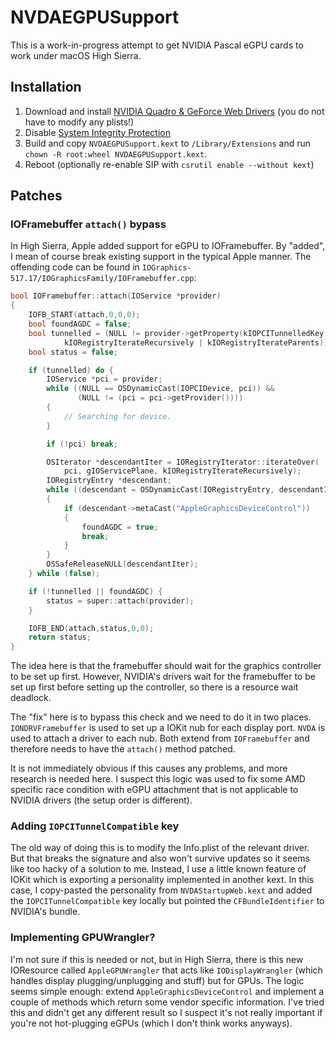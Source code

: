 NVDAEGPUSupport
===============
This is a work-in-progress attempt to get NVIDIA Pascal eGPU cards to work under macOS High Sierra.

## Installation

1. Download and install [NVIDIA Quadro & GeForce Web Drivers](http://www.nvidia.com/Download/index.aspx) (you do not have to modify any plists!)
2. Disable [System Integrity Protection](https://developer.apple.com/library/content/documentation/Security/Conceptual/System_Integrity_Protection_Guide/ConfiguringSystemIntegrityProtection/ConfiguringSystemIntegrityProtection.html)
3. Build and copy `NVDAEGPUSupport.kext` to `/Library/Extensions` and run `chown -R root:wheel NVDAEGPUSupport.kext`.
4. Reboot (optionally re-enable SIP with `csrutil enable --without kext`)

## Patches

### IOFramebuffer `attach()` bypass

In High Sierra, Apple added support for eGPU to IOFramebuffer. By "added", I mean of course break existing support in the typical Apple manner. The offending code can be found in `IOGraphics-517.17/IOGraphicsFamily/IOFramebuffer.cpp`:

```c
bool IOFramebuffer::attach(IOService *provider)
{
    IOFB_START(attach,0,0,0);
    bool foundAGDC = false;
    bool tunnelled = (NULL != provider->getProperty(kIOPCITunnelledKey, gIOServicePlane,
            kIORegistryIterateRecursively | kIORegistryIterateParents));
    bool status = false;

    if (tunnelled) do {
        IOService *pci = provider;
        while ((NULL == OSDynamicCast(IOPCIDevice, pci)) &&
               (NULL != (pci = pci->getProvider())))
        {
            // Searching for device.
        }

        if (!pci) break;

        OSIterator *descendantIter = IORegistryIterator::iterateOver(
            pci, gIOServicePlane, kIORegistryIterateRecursively);
        IORegistryEntry *descendant;
        while ((descendant = OSDynamicCast(IORegistryEntry, descendantIter->getNextObject())))
        {
            if (descendant->metaCast("AppleGraphicsDeviceControl"))
            {
                foundAGDC = true;
                break;
            }
        }
        OSSafeReleaseNULL(descendantIter);
    } while (false);

    if (!tunnelled || foundAGDC) {
        status = super::attach(provider);
    }

    IOFB_END(attach,status,0,0);
    return status;
}
```

The idea here is that the framebuffer should wait for the graphics controller to be set up first. However, NVIDIA's drivers wait for the framebuffer to be set up first before setting up the controller, so there is a resource wait deadlock.

The "fix" here is to bypass this check and we need to do it in two places. `IONDRVFramebuffer` is used to set up a IOKit nub for each display port. `NVDA` is used to attach a driver to each nub. Both extend from `IOFramebuffer` and therefore needs to have the `attach()` method patched.

It is not immediately obvious if this causes any problems, and more research is needed here. I suspect this logic was used to fix some AMD specific race condition with eGPU attachment that is not applicable to NVIDIA drivers (the setup order is different).

### Adding `IOPCITunnelCompatible` key

The old way of doing this is to modify the Info.plist of the relevant driver. But that breaks the signature and also won't survive updates so it seems like too hacky of a solution to me. Instead, I use a little known feature of IOKit which is exporting a personality implemented in another kext. In this case, I copy-pasted the personality from `NVDAStartupWeb.kext` and added the `IOPCITunnelCompatible` key locally but pointed the `CFBundleIdentifier` to NVIDIA's bundle.

### Implementing GPUWrangler?

I'm not sure if this is needed or not, but in High Sierra, there is this new IOResource called `AppleGPUWrangler` that acts like `IODisplayWrangler` (which handles display plugging/unplugging and stuff) but for GPUs. The logic seems simple enough: extend `AppleGraphicsDeviceControl` and implement a couple of methods which return some vendor specific information. I've tried this and didn't get any different result so I suspect it's not really important if you're not hot-plugging eGPUs (which I don't think works anyways).
